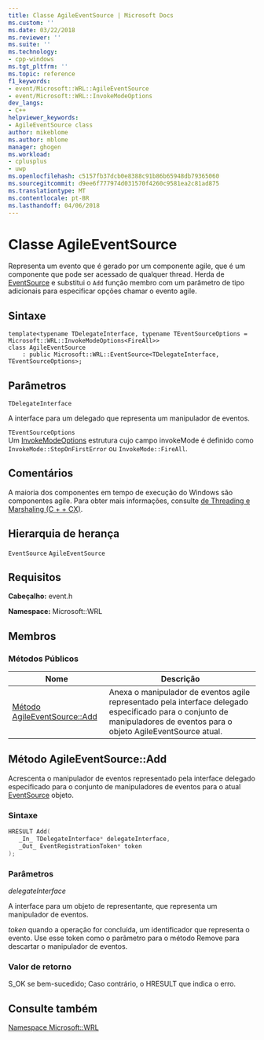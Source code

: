 ```yaml
---
title: Classe AgileEventSource | Microsoft Docs
ms.custom: ''
ms.date: 03/22/2018
ms.reviewer: ''
ms.suite: ''
ms.technology:
- cpp-windows
ms.tgt_pltfrm: ''
ms.topic: reference
f1_keywords:
- event/Microsoft::WRL::AgileEventSource
- event/Microsoft::WRL::InvokeModeOptions
dev_langs:
- C++
helpviewer_keywords:
- AgileEventSource class
author: mikeblome
ms.author: mblome
manager: ghogen
ms.workload:
- cplusplus
- uwp
ms.openlocfilehash: c5157fb37dcb0e8388c91b86b65948db79365060
ms.sourcegitcommit: d9ee6f777974d031570f4260c9581ea2c81ad875
ms.translationtype: MT
ms.contentlocale: pt-BR
ms.lasthandoff: 04/06/2018
---
```

# <a name="agileeventsource-class"></a>Classe AgileEventSource

Representa um evento que é gerado por um componente agile, que é um componente que pode ser acessado de qualquer thread. Herda de [EventSource](eventsource-class.md) e substitui o `Add` função membro com um parâmetro de tipo adicionais para especificar opções chamar o evento agile.

## <a name="syntax"></a>Sintaxe

```
template<typename TDelegateInterface, typename TEventSourceOptions = Microsoft::WRL::InvokeModeOptions<FireAll>>
class AgileEventSource
    : public Microsoft::WRL::EventSource<TDelegateInterface, TEventSourceOptions>;
```

## <a name="parameters"></a>Parâmetros  
 `TDelegateInterface`  

 A interface para um delegado que representa um manipulador de eventos.

 `TEventSourceOptions`  
 Um [InvokeModeOptions](invokemodeoptions-structure.md) estrutura cujo campo invokeMode é definido como `InvokeMode::StopOnFirstError` ou `InvokeMode::FireAll`.

## <a name="remarks"></a>Comentários

A maioria dos componentes em tempo de execução do Windows são componentes agile. Para obter mais informações, consulte [de Threading e Marshaling (C + + CX)](../cppcx/threading-and-marshaling-c-cx.md).

## <a name="inheritance-hierarchy"></a>Hierarquia de herança

 `EventSource` `AgileEventSource`

## <a name="requirements"></a>Requisitos

 **Cabeçalho:** event.h

 **Namespace:** Microsoft::WRL

## <a name="members"></a>Membros

### <a name="public-methods"></a>Métodos Públicos

|Nome|Descrição|
|----------|-----------------|
|[Método AgileEventSource::Add](#add)|Anexa o manipulador de eventos agile representado pela interface delegado especificado para o conjunto de manipuladores de eventos para o objeto AgileEventSource atual.|

## <a name="add"></a> Método AgileEventSource::Add

Acrescenta o manipulador de eventos representado pela interface delegado especificado para o conjunto de manipuladores de eventos para o atual [EventSource](eventsource-class.md) objeto.

### <a name="syntax"></a>Sintaxe

```cpp
HRESULT Add(
   _In_ TDelegateInterface* delegateInterface,
   _Out_ EventRegistrationToken* token
);
```

### <a name="parameters"></a>Parâmetros

*delegateInterface*

A interface para um objeto de representante, que representa um manipulador de eventos.

*token* quando a operação for concluída, um identificador que representa o evento. Use esse token como o parâmetro para o método Remove para descartar o manipulador de eventos.

### <a name="return-value"></a>Valor de retorno

S_OK se bem-sucedido; Caso contrário, o HRESULT que indica o erro.


## <a name="see-also"></a>Consulte também

 [Namespace Microsoft::WRL](../windows/microsoft-wrl-namespace.md)
